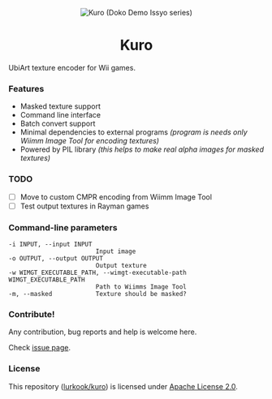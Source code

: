 <p align="center">
  <img src="https://static.wikia.nocookie.net/dokodemo/images/6/61/KuroSmug.png"
       alt="Kuro (Doko Demo Issyo series)">
</p>

<h1 align="center">Kuro</h1>

UbiArt texture encoder for Wii games.

### Features
- Masked texture support
- Command line interface
- Batch convert support
- Minimal dependencies to external programs *(program is needs only Wiimm Image Tool for encoding textures)*
- Powered by PIL library *(this helps to make real alpha images for masked textures)*

### TODO
- [ ] Move to custom CMPR encoding from Wiimm Image Tool
- [ ] Test output textures in Rayman games

### Command-line parameters
```
-i INPUT, --input INPUT
                        Input image
-o OUTPUT, --output OUTPUT
                        Output texture
-w WIMGT_EXECUTABLE_PATH, --wimgt-executable-path WIMGT_EXECUTABLE_PATH
                        Path to Wiimms Image Tool
-m, --masked            Texture should be masked?
```

### Contribute!
Any contribution, bug reports and help is welcome here.

Check [issue page](https://github.com/lurkook/kuro/issues).

### License
This repository ([lurkook/kuro](https://github.com/lurkook/kuro)) is licensed under [Apache License 2.0](https://github.com/lurkook/kuro/blob/master/LICENSE).
